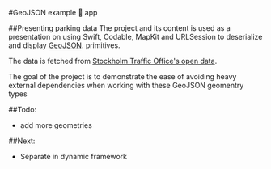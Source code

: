 #GeoJSON example :iphone:  app 

##Presenting parking data 
The project and its content is used as a presentation on using Swift, Codable, MapKit and URLSession to deserialize and display [GeoJSON](https://geojson.org//). primitives. 

The data is fetched from [Stockholm Traffic Office's open data](https://openparking.stockholm.se/).

The goal of the project is to demonstrate the ease of avoiding heavy external dependencies
when working with these GeoJSON geomentry types

##Todo:
- add more geometries 

##Next:
- Separate in dynamic framework 
